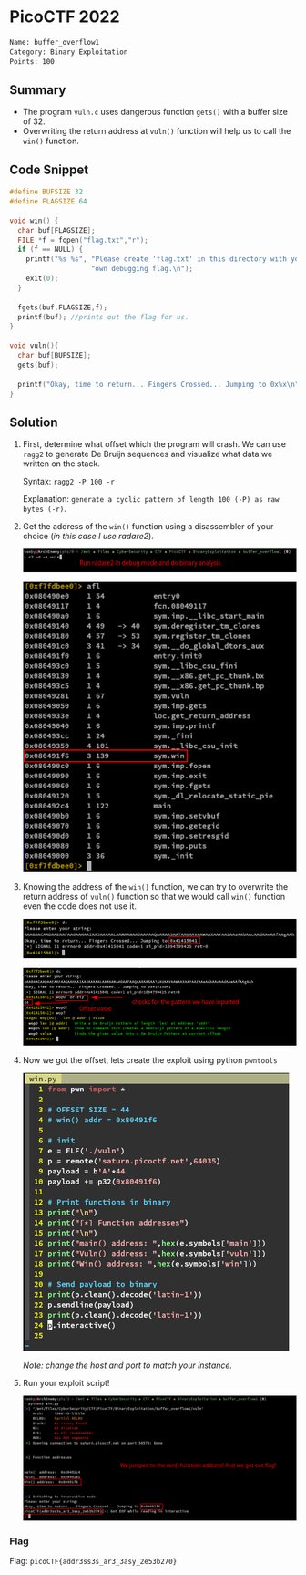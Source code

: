 # PicoCTF 2022

```bash
Name: buffer_overflow1
Category: Binary Exploitation
Points: 100
```

## Summary

- The program `vuln.c` uses dangerous function `gets()` with a buffer size of 32.
- Overwriting the return address at `vuln()` function will help us to call the `win()` function.

## Code Snippet

```c
#define BUFSIZE 32
#define FLAGSIZE 64

void win() {
  char buf[FLAGSIZE];
  FILE *f = fopen("flag.txt","r");
  if (f == NULL) {
    printf("%s %s", "Please create 'flag.txt' in this directory with your",
                    "own debugging flag.\n");
    exit(0);
  }

  fgets(buf,FLAGSIZE,f);
  printf(buf); //prints out the flag for us.
}

void vuln(){
  char buf[BUFSIZE];
  gets(buf);

  printf("Okay, time to return... Fingers Crossed... Jumping to 0x%x\n", get_return_address());
}


```

## Solution

1. First, determine what offset which the program will crash. We can use `ragg2` to generate De Bruijn sequences and visualize what data we written on the stack.

    Syntax: `ragg2 -P 100 -r`

    Explanation: `generate a cyclic pattern of length 100 (-P) as raw bytes (-r)`.

2. Get the address of the `win()` function using a disassembler of your choice (*in this case I use radare2*).

   ![r2](https://raw.githubusercontent.com/hambyhacks/hambyhacks.github.io/main/Writeups/PicoCTF2022/Binary_Exploitation/buffer_overflow1/img/r2.png)

   ![Win func](https://raw.githubusercontent.com/hambyhacks/hambyhacks.github.io/main/Writeups/PicoCTF2022/Binary_Exploitation/buffer_overflow1/img/win.png)

3. Knowing the address of the `win()` function, we can try to overwrite the return address of `vuln()` function so that we would call `win()` function even the code does not use it.

   ![Binary run](https://raw.githubusercontent.com/hambyhacks/hambyhacks.github.io/main/Writeups/PicoCTF2022/Binary_Exploitation/buffer_overflow1/img/run_binary.png)

   ![Offset](https://raw.githubusercontent.com/hambyhacks/hambyhacks.github.io/main/Writeups/PicoCTF2022/Binary_Exploitation/buffer_overflow1/img/offset.png)

4. Now we got the offset, lets create the exploit using python `pwntools`

   ![win.py](https://raw.githubusercontent.com/hambyhacks/hambyhacks.github.io/main/Writeups/PicoCTF2022/Binary_Exploitation/buffer_overflow1/img/win_py.png)
  
   *Note: change the host and port to match your instance.*

5. Run your exploit script!

   ![flag](https://raw.githubusercontent.com/hambyhacks/hambyhacks.github.io/main/Writeups/PicoCTF2022/Binary_Exploitation/buffer_overflow1/img/flag.png)

### Flag

Flag: `picoCTF{addr3ss3s_ar3_3asy_2e53b270}`
